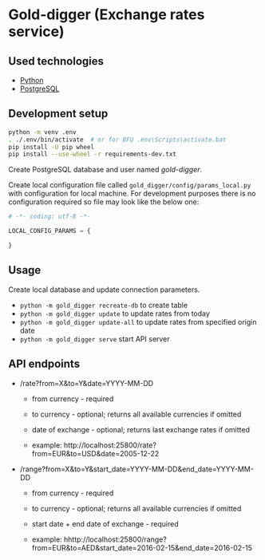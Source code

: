 # Gold-digger (Exchange rates service)


## Used technologies
 - [Python](https://www.python.org/)
 - [PostgreSQL](http://www.postgresql.org/)


## Development setup
```sh
python -m venv .env
. ./.env/bin/activate  # or for BFU .env\Scripts\activate.bat
pip install -U pip wheel
pip install --use-wheel -r requirements-dev.txt
```

Create PostgreSQL database and user named *gold-digger*.

Create local configuration file called `gold_digger/config/params_local.py` with configuration for local machine.
For development purposes there is no configuration required so file may look like the below one:

```python
# -*- coding: utf-8 -*-

LOCAL_CONFIG_PARAMS = {

}
```

## Usage
Create local database and update connection parameters.

* `python -m gold_digger recreate-db` to create table
* `python -m gold_digger update` to update rates from today
* `python -m gold_digger update-all` to update rates from specified origin date
* `python -m gold_digger serve` start API server

## API endpoints

* /rate?from=X&to=Y&date=YYYY-MM-DD
	* from currency - required
	* to currency - optional; returns all available currencies if omitted 
	* date of exchange - optional; returns last exchange rates if omitted 

	* example: http://localhost:25800/rate?from=EUR&to=USD&date=2005-12-22

* /range?from=X&to=Y&start_date=YYYY-MM-DD&end_date=YYYY-MM-DD
	* from currency - required
	* to currency - optional; returns all available currencies if omitted
	* start date + end date of exchange - required
	
    * example: hhttp://localhost:25800/range?from=EUR&to=AED&start_date=2016-02-15&end_date=2016-02-15